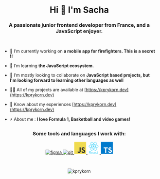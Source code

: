 <h1 align="center">Hi 👋 I'm Sacha</h1>
<h3 align="center">A passionate junior frontend developer from France, and a JavaScript enjoyer.</h3>
&nbsp;

- 🔭 I’m currently working on **a mobile app for firefighters. This is a secret !!**

- 🌱 I’m  learning **the JavaScript ecosystem.**

- 👯 I’m mostly looking to collaborate on **JavaScript based projects, but I'm looking forward to learning other languages as well**

- 👨‍💻 All of my projects are available at [https://kprykorn.dev](https://kprykorn.dev)

- 📄 Know about my experiences [https://kprykorn.dev](https://kprykorn.dev)

- ⚡ About me : **I love Formula 1, Basketball and video games!**


<h3 align="center">Some tools and languages I work with:</h3>
<p align="center"> <a href="https://www.figma.com/" target="_blank" rel="noreferrer"> <img src="https://www.vectorlogo.zone/logos/figma/figma-icon.svg" alt="figma" width="40" height="40"/> </a> <a href="https://git-scm.com/" target="_blank" rel="noreferrer"> <img src="https://www.vectorlogo.zone/logos/git-scm/git-scm-icon.svg" alt="git" width="40" height="40"/> </a> <a href="https://developer.mozilla.org/en-US/docs/Web/JavaScript" target="_blank" rel="noreferrer"> <img src="https://raw.githubusercontent.com/devicons/devicon/master/icons/javascript/javascript-original.svg" alt="javascript" width="40" height="40"/> </a> <a href="https://nextjs.org/" target="_blank" rel="noreferrer"> </a> <a href="https://reactjs.org/" target="_blank" rel="noreferrer"> <img src="https://raw.githubusercontent.com/devicons/devicon/master/icons/react/react-original-wordmark.svg" alt="react" width="40" height="40"/> </a> <a href="https://www.typescriptlang.org/" target="_blank" rel="noreferrer"> <img src="https://raw.githubusercontent.com/devicons/devicon/master/icons/typescript/typescript-original.svg" alt="typescript" width="40" height="40"/> </a> </p>
&nbsp;

<p align="center"><img  src="https://github-readme-stats.vercel.app/api/top-langs?username=kprykorn&show_icons=true&theme=tokyonight&locale=en&layout=compact" alt="kprykorn" /></p>
